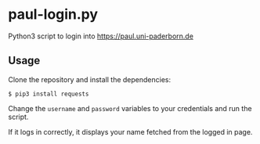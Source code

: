 # paul-login.py

Python3 script to login into https://paul.uni-paderborn.de

## Usage

Clone the repository and install the dependencies:

```shell
$ pip3 install requests
```

Change the `username` and `password` variables to your credentials and run the script.

If it logs in correctly, it displays your name fetched from the logged in page.
